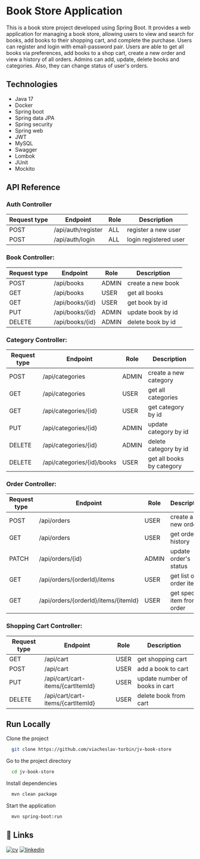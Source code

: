 # Book Store Application
This is a book store project developed using Spring Boot. It provides a web application for managing a book store, allowing users to view and search for books, add books to their shopping cart, and complete the purchase.
Users can register and login with email-password pair.
Users are able to get all books via preferences, add books to a shop cart, create a new order and view a history of all orders.
Admins can add, update, delete books and categories. Also, they can change status of user's orders.

## Technologies
- Java 17
- Docker
- Spring boot
- Spring data JPA
- Spring security
- Spring web
- JWT
- MySQL
- Swagger
- Lombok
- JUnit
- Mockito

## API Reference

### Auth Controller

| Request type | Endpoint           | Role | Description           |
|--------------|--------------------|------|-----------------------|
| POST         | /api/auth/register | ALL  | register a new user   |
| POST         | /api/auth/login    | ALL  | login registered user |

### Book Controller:

| Request type | Endpoint        | Role  | Description       |
|------------- |-----------------|-------|-------------------|
| POST         | /api/books      | ADMIN | create a new book |
| GET          | /api/books      | USER  | get all books     |
| GET          | /api/books/{id} | USER  | get book by id    |
| PUT          | /api/books/{id} | ADMIN | update book by id |
| DELETE       | /api/books/{id} | ADMIN | delete book by id |

### Category Controller:

| Request type | Endpoint                   | Role  | Description               |
|------------- |--------------------------- |-------|---------------------------|
| POST         | /api/categories            | ADMIN | create a new category     |
| GET          | /api/categories            | USER  | get all categories        |
| GET          | /api/categories/{id}       | USER  | get category by id        |
| PUT          | /api/categories/{id}       | ADMIN | update category by id     |
| DELETE       | /api/categories/{id}       | ADMIN | delete category by id     |
| DELETE       | /api/categories/{id}/books | USER  | get all books by category |

### Order Controller:

| Request type | Endpoint                             | Role  | Description                  | 
|------------- |--------------------------------------|-------|------------------------------|
| POST         | /api/orders                          | USER  | create a new order           |
| GET          | /api/orders                          | USER  | get orders history           |
| PATCH        | /api/orders/{id}                     | ADMIN | update order's status        |
| GET          | /api/orders/{orderId}/items          | USER  | get list of order items      |
| GET          | /api/orders/{orderId}/items/{itemId} | USER  | get specific item from order |


### Shopping Cart Controller:

| Request type | Endpoint                          | Role | Description                    |
|------------- |---------------------------------- |------|--------------------------------|
| GET          | /api/cart                         | USER | get shopping cart              |
| POST         | /api/cart                         | USER | add a book to cart             |
| PUT          | /api/cart/cart-items/{cartItemId} | USER | update number of books in cart |
| DELETE       | /api/сart/cart-items/{cartItemId} | USER | delete book from cart          |

## Run Locally

Clone the project

```bash
  git clone https://github.com/viacheslav-torbin/jv-book-store
```

Go to the project directory

```bash
  cd jv-book-store
```

Install dependencies

```bash
  mvn clean package
```

Start the application

```bash
  mvn spring-boot:run
```

## 🔗 Links
[![cv](https://img.shields.io/badge/MY_CV-green?style=for-the-badge&logo=read.cv)](https://google.com/)
[![linkedin](https://img.shields.io/badge/linkedin-0A66C2?style=for-the-badge&logo=linkedin&logoColor=white)](https://www.linkedin.com/in/viacheslav-torbin-5394b6294/)

